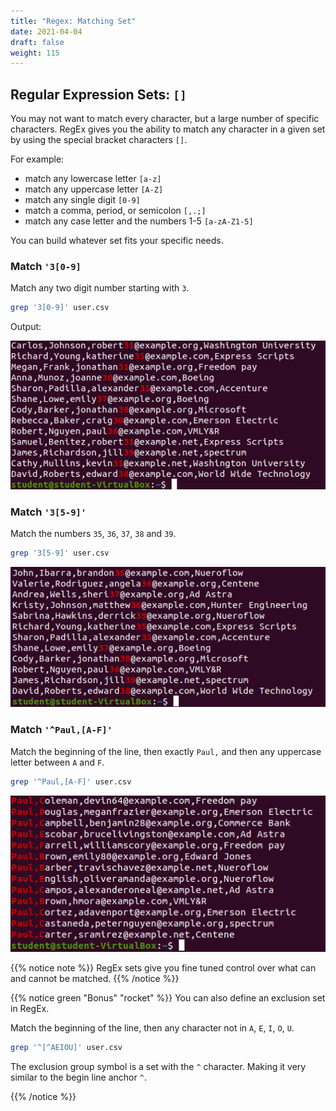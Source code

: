 ```yaml
---
title: "Regex: Matching Set"
date: 2021-04-04
draft: false
weight: 115
---
```


## Regular Expression Sets: `[]`

You may not want to match every character, but a large number of specific characters. RegEx gives you the ability to match any character in a given set by using the special bracket characters `[]`.

For example:

- match any lowercase letter `[a-z]`
- match any uppercase letter `[A-Z]`
- match any single digit `[0-9]`
- match a comma, period, or semicolon `[,.;]`
- match any case letter and the numbers 1-5 `[a-zA-Z1-5]`

You can build whatever set fits your specific needs.

### Match `'3[0-9]`

Match any two digit number starting with `3`.

```bash
grep '3[0-9]' user.csv
```

Output:

![grep '3[0-9]' user.csv output](pictures/grep-set-one.png?classes=border)

### Match `'3[5-9]'`

Match the numbers `35`, `36`, `37`, `38` and `39`.

```bash
grep '3[5-9]' user.csv
```

![grep '3[5-9]' user.csv output](pictures/grep-set-two.png?classes=border)

### Match `'^Paul,[A-F]'`

Match the beginning of the line, then exactly `Paul,` and then any uppercase letter between `A` and `F`.

```bash
grep '^Paul,[A-F]' user.csv
```

![grep '^Paul,[A-F]' user.csv Output](pictures/grep-set-three.png?classes=border)

{{% notice note %}}
RegEx sets give you fine tuned control over what can and cannot be matched.
{{% /notice %}}

{{% notice green "Bonus" "rocket" %}}
You can also define an exclusion set in RegEx.

Match the beginning of the line, then any character not in `A`, `E`, `I`, `O`, `U`.

```bash
grep '^[^AEIOU]' user.csv
```

The exclusion group symbol is a set with the `^` character. Making it very similar to the begin line anchor `^`.

{{% /notice %}}